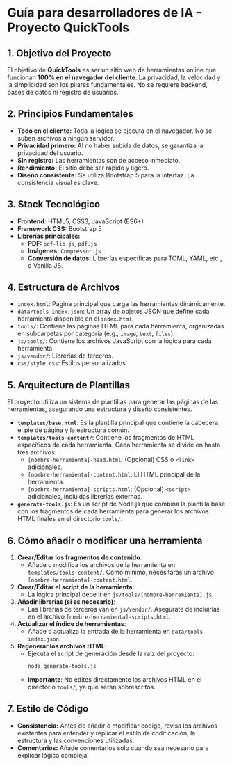 # Guía para desarrolladores de IA - Proyecto QuickTools

## 1. Objetivo del Proyecto

El objetivo de **QuickTools** es ser un sitio web de herramientas online que funcionan **100% en el navegador del cliente**. La privacidad, la velocidad y la simplicidad son los pilares fundamentales. No se requiere backend, bases de datos ni registro de usuarios.

## 2. Principios Fundamentales

- **Todo en el cliente:** Toda la lógica se ejecuta en el navegador. No se suben archivos a ningún servidor.
- **Privacidad primero:** Al no haber subida de datos, se garantiza la privacidad del usuario.
- **Sin registro:** Las herramientas son de acceso inmediato.
- **Rendimiento:** El sitio debe ser rápido y ligero.
- **Diseño consistente:** Se utiliza Bootstrap 5 para la interfaz. La consistencia visual es clave.

## 3. Stack Tecnológico

- **Frontend:** HTML5, CSS3, JavaScript (ES6+)
- **Framework CSS:** Bootstrap 5
- **Librerías principales:**
  - **PDF:** `pdf-lib.js`, `pdf.js`
  - **Imágenes:** `Compressor.js`
  - **Conversión de datos:** Librerías específicas para TOML, YAML, etc., o Vanilla JS.

## 4. Estructura de Archivos

- `index.html`: Página principal que carga las herramientas dinámicamente.
- `data/tools-index.json`: Un array de objetos JSON que define cada herramienta disponible en el `index.html`.
- `tools/`: Contiene las páginas HTML para cada herramienta, organizadas en subcarpetas por categoría (e.g., `image`, `text`, `files`).
- `js/tools/`: Contiene los archivos JavaScript con la lógica para cada herramienta.
- `js/vendor/`: Librerías de terceros.
- `css/style.css`: Estilos personalizados.

## 5. Arquitectura de Plantillas

El proyecto utiliza un sistema de plantillas para generar las páginas de las herramientas, asegurando una estructura y diseño consistentes.

- **`templates/base.html`**: Es la plantilla principal que contiene la cabecera, el pie de página y la estructura común.
- **`templates/tools-content/`**: Contiene los fragmentos de HTML específicos de cada herramienta. Cada herramienta se divide en hasta tres archivos:
  - `[nombre-herramienta]-head.html`: (Opcional) CSS o `<link>` adicionales.
  - `[nombre-herramienta]-content.html`: El HTML principal de la herramienta.
  - `[nombre-herramienta]-scripts.html`: (Opcional) `<script>` adicionales, incluidas librerías externas.
- **`generate-tools.js`**: Es un script de Node.js que combina la plantilla base con los fragmentos de cada herramienta para generar los archivos HTML finales en el directorio `tools/`.

## 6. Cómo añadir o modificar una herramienta

1.  **Crear/Editar los fragmentos de contenido**:
    - Añade o modifica los archivos de la herramienta en `templates/tools-content/`. Como mínimo, necesitarás un archivo `[nombre-herramienta]-content.html`.
2.  **Crear/Editar el script de la herramienta**:
    - La lógica principal debe ir en `js/tools/[nombre-herramienta].js`.
3.  **Añadir librerías (si es necesario)**:
    - Las librerías de terceros van en `js/vendor/`. Asegúrate de incluirlas en el archivo `[nombre-herramienta]-scripts.html`.
4.  **Actualizar el índice de herramientas**:
    - Añade o actualiza la entrada de la herramienta en `data/tools-index.json`.
5.  **Regenerar los archivos HTML**:
    - Ejecuta el script de generación desde la raíz del proyecto:
      ```bash
      node generate-tools.js
      ```
    - **Importante**: No edites directamente los archivos HTML en el directorio `tools/`, ya que serán sobrescritos.

## 7. Estilo de Código

- **Consistencia:** Antes de añadir o modificar código, revisa los archivos existentes para entender y replicar el estilo de codificación, la estructura y las convenciones utilizadas.
- **Comentarios:** Añade comentarios solo cuando sea necesario para explicar lógica compleja.
